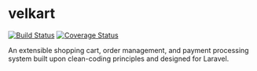 # velkart 
[![Build Status](https://travis-ci.org/indiehd/velkart.svg?branch=master)](https://travis-ci.org/indiehd/velkart) [![Coverage Status](https://coveralls.io/repos/github/indiehd/velkart/badge.svg?branch=master)](https://coveralls.io/github/indiehd/velkart?branch=master) 

An extensible shopping cart, order management, and payment processing system built upon clean-coding principles and 
designed for Laravel.
